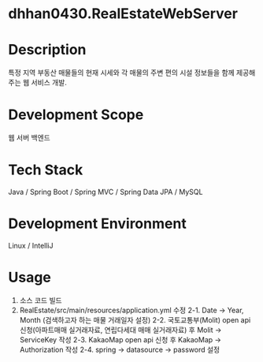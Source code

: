# dhhan0430.RealEstateWebServer

# Description
특정 지역 부동산 매물들의 현재 시세와 각 매물의 주변 편의 시설 정보들을 함께 제공해주는 웹 서비스 개발.

# Development Scope
웹 서버 백엔드

# Tech Stack
Java / Spring Boot / Spring MVC / Spring Data JPA / MySQL

# Development Environment
Linux / IntelliJ

# Usage
1. 소스 코드 빌드
2. RealEstate/src/main/resources/application.yml 수정
  2-1. Date -> Year, Month (검색하고자 하는 매물 거래일자 설정)
  2-2. 국토교통부(Molit) open api 신청(아파트매매 실거래자료, 연립다세대 매매 실거래자료) 후 Molit -> ServiceKey 작성
  2-3. KakaoMap open api 신청 후 KakaoMap -> Authorization 작성
  2-4. spring -> datasource -> password 설정
